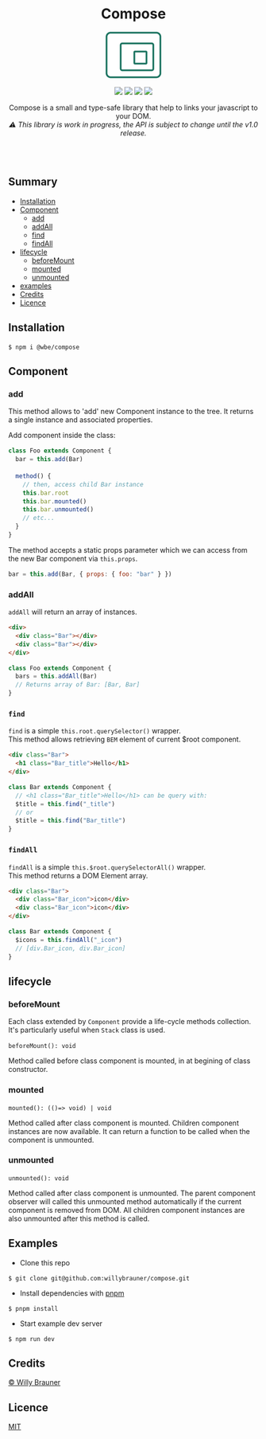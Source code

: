 <div align="center">
<h1>Compose</h1>

![](documentation/static/img/logo.png)

![](https://img.shields.io/npm/v/@wbe/compose/latest.svg)
![](https://img.shields.io/bundlephobia/minzip/@wbe/compose.svg)
![](https://img.shields.io/npm/dt/@wbe/compose.svg)
![](https://img.shields.io/npm/l/@wbe/compose.svg)

Compose is a small and type-safe library that help to links your javascript to your DOM.  
_⚠️ This library is work in progress, the API is subject to change until the v1.0 release._

<br/>
<br/>
</div>

## Summary

- [Installation](#Installation)
- [Component](#Component)
  - [add](#add)
  - [addAll](#addAll)
  - [find](#find)
  - [findAll](#findAll)
- [lifecycle](#lifecycle)
  - [beforeMount](#beforeMount)
  - [mounted](#mounted)
  - [unmounted](#unmounted)
- [examples](#Examples)
- [Credits](#Credits)
- [Licence](#Licence)

## Installation

```shell
$ npm i @wbe/compose
```

## Component

### add

This method allows to 'add' new Component instance to the tree.
It returns a single instance and associated properties.

Add component inside the class:

```js
class Foo extends Component {
  bar = this.add(Bar)

  method() {
    // then, access child Bar instance
    this.bar.root
    this.bar.mounted()
    this.bar.unmounted()
    // etc...
  }
}
```

The method accepts a static props parameter which we can access from the new Bar component via `this.props`.

```js
bar = this.add(Bar, { props: { foo: "bar" } })
```

### addAll

`addAll` will return an array of instances.

```html
<div>
  <div class="Bar"></div>
  <div class="Bar"></div>
</div>
```

```js
class Foo extends Component {
  bars = this.addAll(Bar)
  // Returns array of Bar: [Bar, Bar]
}
```

### `find`

`find` is a simple `this.root.querySelector()` wrapper.  
This method allows retrieving `BEM` element of current $root component.

```html
<div class="Bar">
  <h1 class="Bar_title">Hello</h1>
</div>
```

```js
class Bar extends Component {
  // <h1 class="Bar_title">Hello</h1> can be query with:
  $title = this.find("_title")
  // or
  $title = this.find("Bar_title")
}
```

### `findAll`

`findAll` is a simple `this.$root.querySelectorAll()` wrapper.  
This method returns a DOM Element array.

```html
<div class="Bar">
  <div class="Bar_icon">icon</div>
  <div class="Bar_icon">icon</div>
</div>
```

```js
class Bar extends Component {
  $icons = this.findAll("_icon")
  // [div.Bar_icon, div.Bar_icon]
}
```

## lifecycle

### beforeMount

Each class extended by `Component` provide a life-cycle methods collection.
It's particularly useful when `Stack` class is used.

`beforeMount(): void`

Method called before class component is mounted, in at begining of class constructor.

### mounted

`mounted(): (()=> void) | void`

Method called after class component is mounted. Children component instances are now available.
It can return a function to be called when the component is unmounted.

### unmounted

`unmounted(): void`

Method called after class component is unmounted.
The parent component observer will called this unmounted method automatically if the current component is removed from DOM.
All children component instances are also unmounted after this method is called.

## Examples

- Clone this repo

```shell
$ git clone git@github.com:willybrauner/compose.git
```

- Install dependencies with [pnpm](https://pnpm.io/)

```shell
$ pnpm install
```

- Start example dev server

```shell
$ npm run dev
```

## Credits

[© Willy Brauner](https://willybrauner.com)

## Licence

[MIT](./LICENCE)
